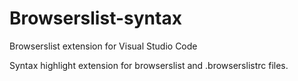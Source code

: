 # Browserslist-syntax

Browserslist extension for Visual Studio Code

Syntax highlight extension for browserslist and .browserslistrc files.
